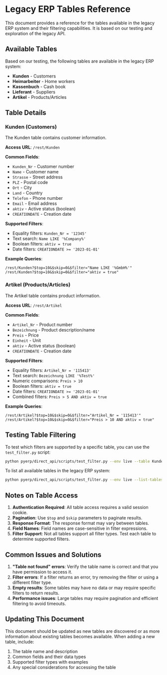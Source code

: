 # Legacy ERP Tables Reference

This document provides a reference for the tables available in the legacy ERP system and their filtering capabilities. It is based on our testing and exploration of the legacy API.

## Available Tables

Based on our testing, the following tables are available in the legacy ERP system:

- **Kunden** - Customers
- **Heimarbeiter** - Home workers
- **Kassenbuch** - Cash book
- **Lieferant** - Suppliers
- **Artikel** - Products/Articles

## Table Details

### Kunden (Customers)

The Kunden table contains customer information.

**Access URL**: `/rest/Kunden`

**Common Fields**:
- `Kunden_Nr` - Customer number
- `Name` - Customer name
- `Strasse` - Street address
- `PLZ` - Postal code
- `Ort` - City
- `Land` - Country
- `Telefon` - Phone number
- `Email` - Email address
- `aktiv` - Active status (boolean)
- `CREATIONDATE` - Creation date

**Supported Filters**:
- Equality filters: `Kunden_Nr = '12345'`
- Text search: `Name LIKE '%Company%'`
- Boolean filters: `aktiv = true`
- Date filters: `CREATIONDATE >= '2023-01-01'`

**Example Queries**:
```
/rest/Kunden?$top=10&$skip=0&$filter="Name LIKE '%GmbH%'"
/rest/Kunden?$top=10&$skip=0&$filter="aktiv = true"
```

### Artikel (Products/Articles)

The Artikel table contains product information.

**Access URL**: `/rest/Artikel`

**Common Fields**:
- `Artikel_Nr` - Product number
- `Bezeichnung` - Product description/name
- `Preis` - Price
- `Einheit` - Unit
- `aktiv` - Active status (boolean)
- `CREATIONDATE` - Creation date

**Supported Filters**:
- Equality filters: `Artikel_Nr = '115413'`
- Text search: `Bezeichnung LIKE '%Test%'`
- Numeric comparisons: `Preis > 10`
- Boolean filters: `aktiv = true`
- Date filters: `CREATIONDATE >= '2023-01-01'`
- Combined filters: `Preis > 5 AND aktiv = true`

**Example Queries**:
```
/rest/Artikel?$top=10&$skip=0&$filter="Artikel_Nr = '115413'"
/rest/Artikel?$top=10&$skip=0&$filter="Preis > 10 AND aktiv = true"
```

## Testing Table Filtering

To test which filters are supported by a specific table, you can use the `test_filter.py` script:

```bash
python pyerp/direct_api/scripts/test_filter.py --env live --table Kunden --verbose
```

To list all available tables in the legacy ERP system:

```bash
python pyerp/direct_api/scripts/test_filter.py --env live --list-tables --verbose
```

## Notes on Table Access

1. **Authentication Required**: All table access requires a valid session cookie.
2. **Pagination**: Use `$top` and `$skip` parameters to paginate results.
3. **Response Format**: The response format may vary between tables.
4. **Field Names**: Field names are case-sensitive in filter expressions.
5. **Filter Support**: Not all tables support all filter types. Test each table to determine supported filters.

## Common Issues and Solutions

1. **"Table not found" errors**: Verify the table name is correct and that you have permission to access it.
2. **Filter errors**: If a filter returns an error, try removing the filter or using a different filter type.
3. **Empty results**: Some tables may have no data or may require specific filters to return results.
4. **Performance issues**: Large tables may require pagination and efficient filtering to avoid timeouts.

## Updating This Document

This document should be updated as new tables are discovered or as more information about existing tables becomes available. When adding a new table, include:

1. The table name and description
2. Common fields and their data types
3. Supported filter types with examples
4. Any special considerations for accessing the table 